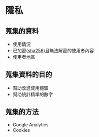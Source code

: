 # 隱私
## 蒐集的資料
* 使用情況
* 已加密([sha256](https://zh.wikipedia.org/wiki/SHA-2))且無法解密的使用者內容
* 使用者地區
## 蒐集資料的目的
* 幫助改進使用體驗
* 幫助統計精準的數字
## 蒐集的方法
* Google Analytics
* Cookies

